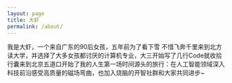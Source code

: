 ```yaml
---
layout: page
title: 大虾
permalink: /about/
---
```

我是大虾，一个来自广东的90后女孩，五年前为了看下雪 不惜飞奔千里来到北方读大学，并选择了大多女孩都讨厌的计算机专业，大三开始写了几行Code就收拾行囊来到北京五道口开始了我的人生第一场时间源头的旅行：在人工智能领域深入科技前沿感受高质量的磁场弯曲，也加入烧脑的开智社群和大家共同进步~
